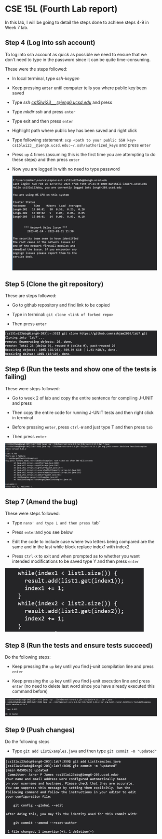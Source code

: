 # CSE 15L (Fourth Lab report)

In this lab, I will be going to detail the steps done to achieve steps 4-9 in Week 7 lab.

## Step 4 (Log into ssh account)

To log into ssh account as quick as possible we need to ensure that we don't need to type in the password since it can be quite time-consuming.




These were the steps followed:

* In local terminal, type *ssh-keygen*

* Keep pressing `enter` until computer tells you where public key been saved
  
* Type *ssh cs15lwi23___@ieng6.ucsd.edu* and press <enter>
  
* Type *mkdir ssh* and press `enter`
  
* Type exit and then press `enter`
  
* Highlight path where public key has been saved and right click 
  
* Type following statement: `scp <path to your public SSH key> cs15lwi23__@ieng6.ucsd.edu:~/.ssh/authorized_keys` and press `enter`
  
* Press `up` 4 times (assuming this is the first time you are attempting to do these steps) and then press `enter`
  
* Now you are logged in with no need to type password
  
  
  ![Image](Report4ImageOne.jpg)

## Step 5 (Clone the git repository) 
  
  
  These are steps followed:
  
  * Go to github repository and find link to be copied
  
  * Type in terminal: `git clone <link of forked repo>`
  
  * Then press `enter`
  
  
  
  ![Image](Report4ImageTwo.jpg)

## Step 6 (Run the tests and show one of the tests is failing)
  
  These were steps followed:
  
  * Go to week 2 of lab and copy the entire sentence for compiling J-UNIT and press <enter>
  
  * Then copy the entire code for running J-UNIT tests and then right click in terminal
  
  * Before pressing `enter`, press `ctrl-W` and just type T and then press `tab`
  
  * Then press `enter`
  
  ![Image](Report4ImageThree.jpg)

  
 
## Step 7 (Amend the bug)
  
  These were steps followed:
  
  * Type `nano' and type L and then press `tab`
  
  * Press `enter`and you see below
  
  * Edit the code to include case where two letters being compared are the same and in the last while block replace index1 with index2
  
  * Press `Ctrl-X` to exit and when prompted as to whether you want intended modifications to be saved type Y and then press `enter`
  
  ![Image](Report4ImageFour.jpg)
  
 ## Step 8 (Run the tests and ensure tests succeed)
  
  Do the following steps:
  
  * Keep pressing the `up` key until you find j-unit compilation line and press `enter`
  
  * Keep pressing the `up` key until you find j-unit execution line and press `enter` (no need to delete last word since you have already executed this
  command before)
  
  
  ![Image](Report4ImageFive.jpg)
  
  
  ## Step 9 (Push changes)
  
  Do the following steps
  
  * Type `git add ListExamples.java` and then type `git commit -m "updated"`
 
  ![Image](Report4ImageSix.jpg)

  
  
 
  
  
